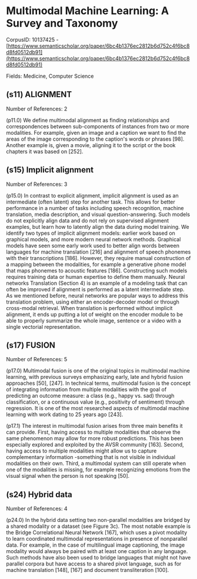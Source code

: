 # Multimodal Machine Learning: A Survey and Taxonomy

CorpusID: 10137425 - [https://www.semanticscholar.org/paper/6bc4b1376ec2812b6d752c4f6bc8d8fd0512db91](https://www.semanticscholar.org/paper/6bc4b1376ec2812b6d752c4f6bc8d8fd0512db91)

Fields: Medicine, Computer Science

## (s11) ALIGNMENT
Number of References: 2

(p11.0) We define multimodal alignment as finding relationships and correspondences between sub-components of instances from two or more modalities. For example, given an image and a caption we want to find the areas of the image corresponding to the caption's words or phrases [98]. Another example is, given a movie, aligning it to the script or the book chapters it was based on [252].
## (s15) Implicit alignment
Number of References: 3

(p15.0) In contrast to explicit alignment, implicit alignment is used as an intermediate (often latent) step for another task. This allows for better performance in a number of tasks including speech recognition, machine translation, media description, and visual question-answering. Such models do not explicitly align data and do not rely on supervised alignment examples, but learn how to latently align the data during model training. We identify two types of implicit alignment models: earlier work based on graphical models, and more modern neural network methods. Graphical models have seen some early work used to better align words between languages for machine translation [216] and alignment of speech phonemes with their transcriptions [186]. However, they require manual construction of a mapping between the modalities, for example a generative phone model that maps phonemes to acoustic features [186]. Constructing such models requires training data or human expertise to define them manually. Neural networks Translation (Section 4) is an example of a modeling task that can often be improved if alignment is performed as a latent intermediate step. As we mentioned before, neural networks are popular ways to address this translation problem, using either an encoder-decoder model or through cross-modal retrieval. When translation is performed without implicit alignment, it ends up putting a lot of weight on the encoder module to be able to properly summarize the whole image, sentence or a video with a single vectorial representation.
## (s17) FUSION
Number of References: 5

(p17.0) Multimodal fusion is one of the original topics in multimodal machine learning, with previous surveys emphasizing early, late and hybrid fusion approaches [50], [247]. In technical terms, multimodal fusion is the concept of integrating information from multiple modalities with the goal of predicting an outcome measure: a class (e.g., happy vs. sad) through classification, or a continuous value (e.g., positivity of sentiment) through regression. It is one of the most researched aspects of multimodal machine learning with work dating to 25 years ago [243].

(p17.1) The interest in multimodal fusion arises from three main benefits it can provide. First, having access to multiple modalities that observe the same phenomenon may allow for more robust predictions. This has been especially explored and exploited by the AVSR community [163]. Second, having access to multiple modalities might allow us to capture complementary information -something that is not visible in individual modalities on their own. Third, a multimodal system can still operate when one of the modalities is missing, for example recognizing emotions from the visual signal when the person is not speaking [50].
## (s24) Hybrid data
Number of References: 4

(p24.0) In the hybrid data setting two non-parallel modalities are bridged by a shared modality or a dataset (see Figure  3c). The most notable example is the Bridge Correlational Neural Network [167], which uses a pivot modality to learn coordinated multimodal representations in presence of nonparallel data. For example, in the case of multilingual image captioning, the image modality would always be paired with at least one caption in any language. Such methods have also been used to bridge languages that might not have parallel corpora but have access to a shared pivot language, such as for machine translation [148], [167] and document transliteration [100].
